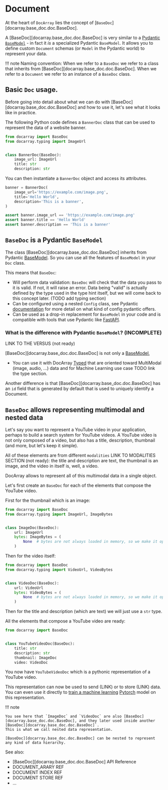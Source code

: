 # Document

At the heart of `DocArray` lies the concept of [`BaseDoc`][docarray.base_doc.doc.BaseDoc].

A [BaseDoc][docarray.base_doc.doc.BaseDoc] is very similar to a [Pydantic](https://docs.pydantic.dev/)
[`BaseModel`](https://docs.Pydantic.dev/usage/models) - in fact it _is_ a specialized Pydantic `BaseModel`. It allows you to define custom `Document` schemas (or `Model` in
the Pydantic world) to represent your data.


!!! note
    Naming convention: When we refer to a `BaseDoc` we refer to a class that inherits from [BaseDoc][docarray.base_doc.doc.BaseDoc]. 
    When we refer to a `Document` we refer to an instance of a `BaseDoc` class.

## Basic `Doc` usage.

Before going into detail about what we can do with [BaseDoc][docarray.base_doc.doc.BaseDoc] and how to use it, let's
see what it looks like in practice.

The following Python code defines a `BannerDoc` class that can be used to represent the data of a website banner.

```python
from docarray import BaseDoc
from docarray.typing import ImageUrl


class BannerDoc(BaseDoc):
    image_url: ImageUrl
    title: str
    description: str
```

You can then instantiate a `BannerDoc` object and access its attributes.

```python
banner = BannerDoc(
    image_url='https://example.com/image.png',
    title='Hello World',
    description='This is a banner',
)

assert banner.image_url == 'https://example.com/image.png'
assert banner.title == 'Hello World'
assert banner.description == 'This is a banner'
```

## `BaseDoc` is a Pydantic `BaseModel`

The class [BaseDoc][docarray.base_doc.doc.BaseDoc] inherits from Pydantic [BaseModel](https://docs.pydantic.dev/usage/models). So you can use
all the features of `BaseModel` in your `Doc` class. 

This means that `BaseDoc`:

* Will perform data validation: `BaseDoc` will check that the data you pass to it is valid. If not, it will raise an 
error. Data being "valid" is actually defined by the type used in the type hint itself, but we will come back to this concept later. (TODO add typing section)
* Can be configured using a nested `Config` class, see Pydantic [documentation](https://docs.pydantic.dev/usage/model_config/) for more detail on what kind of config pydantic offers.
* Can be used as a drop-in replacement for `BaseModel` in your code and is compatible with tools that use Pydantic like [FastAPI]('https://fastapi.tiangolo.com/').

###  What is the difference with Pydantic `BaseModel`? (INCOMPLETE)

LINK TO THE VERSUS (not ready)

[BaseDoc][docarray.base_doc.doc.BaseDoc] is not only a [BaseModel](https://docs.pydantic.dev/usage/models), 

* You can use it with DocArray [Typed](docarray.typing) that are oriented toward MultiModal (image, audio, ...) data and for 
Machine Learning use case TODO link the type section. 

Another difference is that [BaseDoc][docarray.base_doc.doc.BaseDoc] has an `id` field that is generated by default that is used to uniquely identify a Document.

## `BaseDoc` allows representing multimodal and nested data

Let's say you want to represent a YouTube video in your application, perhaps to build a search system for YouTube videos.
A YouTube video is not only composed of a video, but also has a title, description, thumbnail (and more, but let's keep it simple).

All of these elements are from different `modalities` LINK TO MODALITIES SECTION (not ready): the title and description are text, the thumbnail is an image, and the video in itself is, well, a video.

DocArray allows to represent all of this multimodal data in a single object. 

Let's first create an `BaseDoc` for each of the elements that compose the YouTube video.

First for the thumbnail which is an image:

```python
from docarray import BaseDoc
from docarray.typing import ImageUrl, ImageBytes


class ImageDoc(BaseDoc):
    url: ImageUrl
    bytes: ImageBytes = (
        None  # bytes are not always loaded in memory, so we make it optional
    )
```

Then for the video itself:

```python
from docarray import BaseDoc
from docarray.typing import VideoUrl, VideoBytes


class VideoDoc(BaseDoc):
    url: VideoUrl
    bytes: VideoBytes = (
        None  # bytes are not always loaded in memory, so we make it optional
    )
``` 

Then for the title and description (which are text) we will just use a `str` type.

All the elements that compose a YouTube video are ready:

```python
from docarray import BaseDoc


class YouTubeVideoDoc(BaseDoc):
    title: str
    description: str
    thumbnail: ImageDoc
    video: VideoDoc
```

You now have `YouTubeVideoDoc` which is a pythonic representation of a YouTube video. 

This representation can now be used to send (LINK) or to store (LINK) data. You can even use it directly to [train a machine learning](../../how_to/multimodal_training_and_serving.md) [Pytorch](https://pytorch.org/docs/stable/index.html) model on this representation. 

!!! note

    You see here that `ImageDoc` and `VideoDoc` are also [BaseDoc][docarray.base_doc.doc.BaseDoc], and they later used inside another [BaseDoc][docarray.base_doc.doc.BaseDoc]`.
    This is what we call nested data representation. 

    [BaseDoc][docarray.base_doc.doc.BaseDoc] can be nested to represent any kind of data hierarchy.

See also:

* [BaseDoc][docarray.base_doc.doc.BaseDoc] API Reference
* DOCUMENT_ARARY REF
* DOCUMENT INDEX REF
* DOCUMENT STORE REF
* ...
